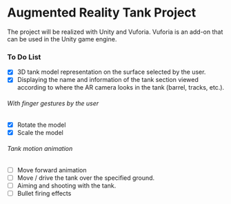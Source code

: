 # Augmented Reality Tank Project

The project will be realized with Unity and Vuforia.
Vuforia is an add-on that can be used in the Unity game engine.

### To Do List

- [x] 3D tank model representation on the surface selected by the user.
- [x] Displaying the name and information of the tank section viewed according to where the AR camera looks in the tank (barrel, tracks, etc.).
###### With finger gestures by the user
   - [x] Rotate the model
   - [x] Scale the model

###### Tank motion animation
- [ ] Move forward animation
- [ ] Move / drive the tank over the specified ground.
- [ ] Aiming and shooting with the tank.
- [ ] Bullet firing effects
